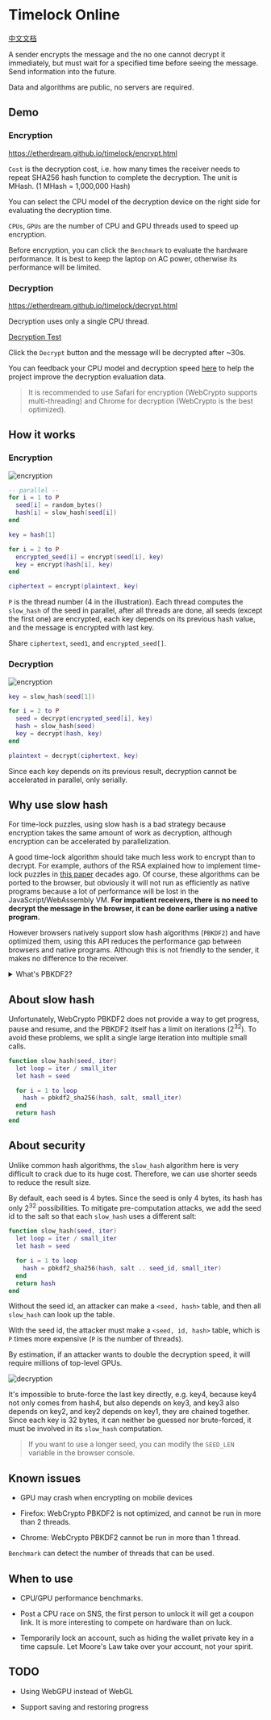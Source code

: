 # Timelock Online

[中文文档](README-zh.md)

A sender encrypts the message and the no one cannot decrypt it immediately, but must wait for a specified time before seeing the message. Send information into the future.

Data and algorithms are public, no servers are required.

## Demo

### Encryption

https://etherdream.github.io/timelock/encrypt.html

`Cost` is the decryption cost, i.e. how many times the receiver needs to repeat SHA256 hash function to complete the decryption. The unit is MHash. (1 MHash = 1,000,000 Hash)

You can select the CPU model of the decryption device on the right side for evaluating the decryption time.

`CPUs`, `GPUs` are the number of CPU and GPU threads used to speed up encryption.

Before encryption, you can click the `Benchmark` to evaluate the hardware performance. It is best to keep the laptop on AC power, otherwise its performance will be limited.

### Decryption

https://etherdream.github.io/timelock/decrypt.html

Decryption uses only a single CPU thread.

[Decryption Test](https://etherdream.github.io/timelock/decrypt.html#version=1.0.0&cost=600&cipher=vcATGmAwxIbxqe9ZRPIknvHTb-lyb2AreBgfmxmvCKK-pkmL-HuZ0VPFHQ&node.name=CPU+%28WebCrypto%29&node.iter=37500000&node.seedNum=8&node.seedLen=4&node.seeds=DcJkt5I2gUZqG1gQb_055GXA06sYQJ0L7ur0PESLiEo&node.salt=lFQ06ZnbXEIkl2X2&check=3t7MgQ)

Click the `Decrypt` button and the message will be decrypted after ~30s.

You can feedback your CPU model and decryption speed [here](https://github.com/EtherDream/timelock/issues/2) to help the project improve the decryption evaluation data.

> It is recommended to use Safari for encryption (WebCrypto supports multi-threading) and Chrome for decryption (WebCrypto is the best optimized).

## How it works

### Encryption

![encryption](docs/images/encryption.webp)

```lua
-- parallel --
for i = 1 to P
  seed[i] = random_bytes()
  hash[i] = slow_hash(seed[i])
end

key = hash[1]

for i = 2 to P
  encrypted_seed[i] = encrypt(seed[i], key)
  key = encrypt(hash[i], key)
end

ciphertext = encrypt(plaintext, key)
```

`P` is the thread number (4 in the illustration). Each thread computes the `slow_hash` of the seed in parallel, after all threads are done, all seeds (except the first one) are encrypted, each key depends on its previous hash value, and the message is encrypted with last key.

Share `ciphertext`, `seed1`, and `encrypted_seed[]`.


### Decryption

![encryption](docs/images/decryption.webp)

```lua
key = slow_hash(seed[1])

for i = 2 to P
  seed = decrypt(encrypted_seed[i], key)
  hash = slow_hash(seed)
  key = decrypt(hash, key)
end

plaintext = decrypt(ciphertext, key)
```

Since each key depends on its previous result, decryption cannot be accelerated in parallel, only serially.

## Why use slow hash

For time-lock puzzles, using slow hash is a bad strategy because encryption takes the same amount of work as decryption, although encryption can be accelerated by parallelization.

A good time-lock algorithm should take much less work to encrypt than to decrypt. For example, authors of the RSA explained how to implement time-lock puzzles in [this paper](https://people.csail.mit.edu/rivest/pubs/RSW96.pdf) decades ago. Of course, these algorithms can be ported to the browser, but obviously it will not run as efficiently as native programs because a lot of performance will be lost in the JavaScript/WebAssembly VM. **For impatient receivers, there is no need to decrypt the message in the browser, it can be done earlier using a native program.**

However browsers natively support slow hash algorithms (`PBKDF2`) and have optimized them, using this API reduces the performance gap between browsers and native programs. Although this is not friendly to the sender, it makes no difference to the receiver.

<details>
<summary>What's PBKDF2?</summary>
PBKDF2 is a hash function wrapper that can specify a cost, similar to the following logic:

```lua
function pbkdf2(fn, password, salt, iter)
  hash = fn(password, salt)

  for i = 2 to iter
    hash = fn(hash, ...)
  end
  return hash
end
```

`pbkdf2_sha256` uses `hmac_sha256` as the hash function.
</details>

## About slow hash

Unfortunately, WebCrypto PBKDF2 does not provide a way to get progress, pause and resume, and the PBKDF2 itself has a limit on iterations (2<sup>32</sup>). To avoid these problems, we split a single large iteration into multiple small calls.

```lua
function slow_hash(seed, iter)
  let loop = iter / small_iter
  let hash = seed

  for i = 1 to loop
    hash = pbkdf2_sha256(hash, salt, small_iter)
  end
  return hash
end
```

## About security

Unlike common hash algorithms, the `slow_hash` algorithm here is very difficult to crack due to its huge cost. Therefore, we can use shorter seeds to reduce the result size.

By default, each seed is 4 bytes. Since the seed is only 4 bytes, its hash has only 2<sup>32</sup> possibilities. To mitigate pre-computation attacks, we add the seed id to the salt so that each `slow_hash` uses a different salt:

```lua
function slow_hash(seed, iter)
  let loop = iter / small_iter
  let hash = seed

  for i = 1 to loop
    hash = pbkdf2_sha256(hash, salt .. seed_id, small_iter)
  end
  return hash
end
```

Without the seed id, an attacker can make a `<seed, hash>` table, and then all `slow_hash` can look up the table.

With the seed id, the attacker must make a `<seed, id, hash>` table, which is `P` times more expensive (`P` is the number of threads).

By estimation, if an attacker wants to double the decryption speed, it will require millions of top-level GPUs.

![decryption](docs/images/encryption-2.webp)

It's impossible to brute-force the last key directly, e.g. key4, because key4 not only comes from hash4, but also depends on key3, and key3 also depends on key2, and key2 depends on key1, they are chained together. Since each key is 32 bytes, it can neither be guessed nor brute-forced, it must be involved in its `slow_hash` computation.

> If you want to use a longer seed, you can modify the `SEED_LEN` variable in the browser console.


## Known issues

* GPU may crash when encrypting on mobile devices

* Firefox: WebCrypto PBKDF2 is not optimized, and cannot be run in more than 2 threads. 

* Chrome: WebCrypto PBKDF2 cannot be run in more than 1 thread.

`Benchmark` can detect the number of threads that can be used.


## When to use

* CPU/GPU performance benchmarks.

* Post a CPU race on SNS, the first person to unlock it will get a coupon link. It is more interesting to compete on hardware than on luck.

* Temporarily lock an account, such as hiding the wallet private key in a time capsule. Let Moore's Law take over your account, not your spirit.


## TODO

* Using WebGPU instead of WebGL

* Support saving and restoring progress
